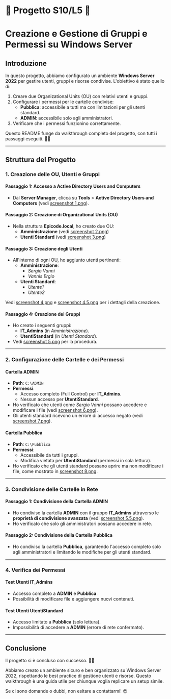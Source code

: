 # 📐 Progetto S10/L5 📐
# Creazione e Gestione di Gruppi e Permessi su Windows Server

## Introduzione
In questo progetto, abbiamo configurato un ambiente **Windows Server 2022** per gestire utenti, gruppi e risorse condivise. L'obiettivo è stato quello di:

1. Creare due Organizational Units (OU) con relativi utenti e gruppi.
2. Configurare i permessi per le cartelle condivise:
   - **Pubblica**: accessibile a tutti ma con limitazioni per gli utenti standard.
   - **ADMIN**: accessibile solo agli amministratori.
3. Verificare che i permessi funzionino correttamente.

Questo README funge da walkthrough completo del progetto, con tutti i passaggi eseguiti. 📝✨

---

## Struttura del Progetto

### 1. Creazione delle OU, Utenti e Gruppi

#### Passaggio 1: Accesso a Active Directory Users and Computers
- Dal **Server Manager**, clicca su **Tools** > **Active Directory Users and Computers** (vedi [screenshot 1.png](./1.png)).

#### Passaggio 2: Creazione di Organizational Units (OU)
- Nella struttura **Epicode.local**, ho creato due OU:
  - **Amministrazione** (vedi [screenshot 2.png](./2.png))
  - **Utenti Standard** (vedi [screenshot 3.png](./3.png))

#### Passaggio 3: Creazione degli Utenti
- All'interno di ogni OU, ho aggiunto utenti pertinenti:
  - **Amministrazione**:
    - *Sergio Vanni*
    - *Vannis Ergio*
  - **Utenti Standard**:
    - *Utente1*
    - *Utente2*

Vedi [screenshot 4.png](./4.png) e [screenshot 4.5.png](./4.5.png) per i dettagli della creazione.

#### Passaggio 4: Creazione dei Gruppi
- Ho creato i seguenti gruppi:
  - **IT_Admins** (in *Amministrazione*).
  - **UtentiStandard** (in *Utenti Standard*).
- Vedi [screenshot 5.png](./5.png) per la procedura.

---

### 2. Configurazione delle Cartelle e dei Permessi

#### Cartella **ADMIN**
- **Path**: `C:\ADMIN`
- **Permessi**:
  - Accesso completo (Full Control) per **IT_Admins**.
  - Nessun accesso per **UtentiStandard**.
- Ho verificato che utenti come *Sergio Vanni* possano accedere e modificare i file (vedi [screenshot 6.png](./6.png)).
- Gli utenti standard ricevono un errore di accesso negato (vedi [screenshot 7.png](./7.png)).

#### Cartella **Pubblica**
- **Path**: `C:\Pubblica`
- **Permessi**:
  - Accessibile da tutti i gruppi.
  - Modifica vietata per **UtentiStandard** (permessi in sola lettura).
- Ho verificato che gli utenti standard possano aprire ma non modificare i file, come mostrato in [screenshot 8.png](./8.png).

---

### 3. Condivisione delle Cartelle in Rete

#### Passaggio 1: Condivisione della Cartella **ADMIN**
- Ho condiviso la cartella **ADMIN** con il gruppo **IT_Admins** attraverso le **proprietà di condivisione avanzata** (vedi [screenshot 5.5.png](./5.5.png)).
- Ho verificato che solo gli amministratori possano accedere in rete.

#### Passaggio 2: Condivisione della Cartella **Pubblica**
- Ho condiviso la cartella **Pubblica**, garantendo l'accesso completo solo agli amministratori e limitando le modifiche per gli utenti standard.

---

### 4. Verifica dei Permessi

#### Test Utenti **IT_Admins**
- Accesso completo a **ADMIN** e **Pubblica**.
- Possibilità di modificare file e aggiungere nuovi contenuti.

#### Test Utenti **UtentiStandard**
- Accesso limitato a **Pubblica** (solo lettura).
- Impossibilità di accedere a **ADMIN** (errore di rete confermato).

---

## Conclusione

Il progetto si è concluso con successo. 💪🎉

Abbiamo creato un ambiente sicuro e ben organizzato su Windows Server 2022, rispettando le best practice di gestione utenti e risorse. Questo walkthrough è una guida utile per chiunque voglia replicare un setup simile.

Se ci sono domande o dubbi, non esitare a contattarmi! 😉
